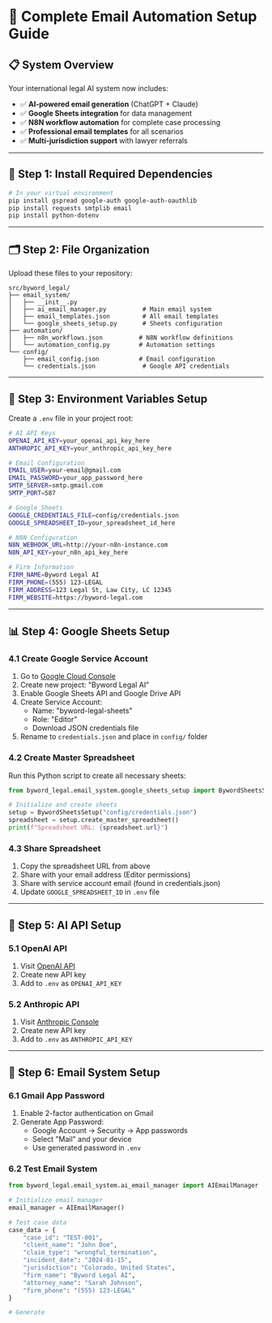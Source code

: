 # 🚀 Complete Email Automation Setup Guide

## 📋 **System Overview**

Your international legal AI system now includes:
- ✅ **AI-powered email generation** (ChatGPT + Claude)
- ✅ **Google Sheets integration** for data management
- ✅ **N8N workflow automation** for complete case processing
- ✅ **Professional email templates** for all scenarios
- ✅ **Multi-jurisdiction support** with lawyer referrals

---

## 🔧 **Step 1: Install Required Dependencies**

```bash
# In your virtual environment
pip install gspread google-auth google-auth-oauthlib
pip install requests smtplib email
pip install python-dotenv
```

---

## 🗂️ **Step 2: File Organization**

Upload these files to your repository:

```
src/byword_legal/
├── email_system/
│   ├── __init__.py
│   ├── ai_email_manager.py          # Main email system
│   ├── email_templates.json         # All email templates
│   └── google_sheets_setup.py       # Sheets configuration
├── automation/
│   ├── n8n_workflows.json          # N8N workflow definitions
│   └── automation_config.py        # Automation settings
└── config/
    ├── email_config.json           # Email configuration
    └── credentials.json             # Google API credentials
```

---

## 🔐 **Step 3: Environment Variables Setup**

Create a `.env` file in your project root:

```bash
# AI API Keys
OPENAI_API_KEY=your_openai_api_key_here
ANTHROPIC_API_KEY=your_anthropic_api_key_here

# Email Configuration
EMAIL_USER=your-email@gmail.com
EMAIL_PASSWORD=your_app_password_here
SMTP_SERVER=smtp.gmail.com
SMTP_PORT=587

# Google Sheets
GOOGLE_CREDENTIALS_FILE=config/credentials.json
GOOGLE_SPREADSHEET_ID=your_spreadsheet_id_here

# N8N Configuration
N8N_WEBHOOK_URL=http://your-n8n-instance.com
N8N_API_KEY=your_n8n_api_key_here

# Firm Information
FIRM_NAME=Byword Legal AI
FIRM_PHONE=(555) 123-LEGAL
FIRM_ADDRESS=123 Legal St, Law City, LC 12345
FIRM_WEBSITE=https://byword-legal.com
```

---

## 📊 **Step 4: Google Sheets Setup**

### **4.1 Create Google Service Account**

1. Go to [Google Cloud Console](https://console.cloud.google.com/)
2. Create new project: "Byword Legal AI"
3. Enable Google Sheets API and Google Drive API
4. Create Service Account:
   - Name: "byword-legal-sheets"
   - Role: "Editor"
   - Download JSON credentials file
5. Rename to `credentials.json` and place in `config/` folder

### **4.2 Create Master Spreadsheet**

Run this Python script to create all necessary sheets:

```python
from byword_legal.email_system.google_sheets_setup import BywordSheetsSetup

# Initialize and create sheets
setup = BywordSheetsSetup("config/credentials.json")
spreadsheet = setup.create_master_spreadsheet()
print(f"Spreadsheet URL: {spreadsheet.url}")
```

### **4.3 Share Spreadsheet**

1. Copy the spreadsheet URL from above
2. Share with your email address (Editor permissions)
3. Share with service account email (found in credentials.json)
4. Update `GOOGLE_SPREADSHEET_ID` in `.env` file

---

## 🤖 **Step 5: AI API Setup**

### **5.1 OpenAI API**
1. Visit [OpenAI API](https://platform.openai.com/api-keys)
2. Create new API key
3. Add to `.env` as `OPENAI_API_KEY`

### **5.2 Anthropic API**
1. Visit [Anthropic Console](https://console.anthropic.com/)
2. Create new API key
3. Add to `.env` as `ANTHROPIC_API_KEY`

---

## 📧 **Step 6: Email System Setup**

### **6.1 Gmail App Password**
1. Enable 2-factor authentication on Gmail
2. Generate App Password:
   - Google Account → Security → App passwords
   - Select "Mail" and your device
   - Use generated password in `.env`

### **6.2 Test Email System**

```python
from byword_legal.email_system.ai_email_manager import AIEmailManager

# Initialize email manager
email_manager = AIEmailManager()

# Test case data
case_data = {
    "case_id": "TEST-001",
    "client_name": "John Doe",
    "claim_type": "wrongful_termination",
    "incident_date": "2024-01-15",
    "jurisdiction": "Colorado, United States",
    "firm_name": "Byword Legal AI",
    "attorney_name": "Sarah Johnson",
    "firm_phone": "(555) 123-LEGAL"
}

# Generate